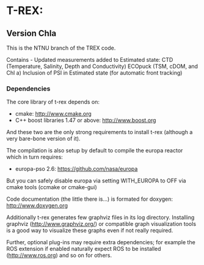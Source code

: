 # T-REX:
## Version Chla  
This is the NTNU branch of the TREX code.

Contains - Updated measurements added to Estimated state:
CTD (Temperature, Salinity, Depth and Conductivity)
ECOpuck (TSM, cDOM, and Chl a)
Inclusion of PSI in Estimated state (for automatic front tracking)

### Dependencies

The core library of t-rex depends on:
 * cmake: http://www.cmake.org
 * C++ boost libraries 1.47 or above: http://www.boost.org

And these two are the only strong requirements to install t-rex
 (although a very bare-bone version of it).

The compilation is also setup by default to compile the europa
reactor which in turn requires:
* europa-pso 2.6:  https://github.com/nasa/europa

But you can safely disable europa via setting WITH_EUROPA to OFF
via cmake tools (ccmake or cmake-gui)

Code documentation (the little there is...) is formated for doxygen:
http://www.doxygen.org

Additionally t-rex generates few graphviz files in its log directory.
Installing graphviz (http://www.graphviz.org/) or compatible graph
visualization tools is a good way to visualize these graphs even if
not really required.

Further, optional plug-ins may require extra dependencies;
for example the ROS extension if enabled naturally expect ROS to
be installed (http://www.ros.org) and so on for others.
